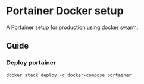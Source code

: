 
# Portainer Docker setup
A Portainer setup for production using docker swarm.

## Guide

### Deploy portainer 
```docker stack deploy -c docker-compose portainer```


